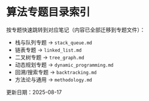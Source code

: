 # 算法专题目录索引

按专题快速跳转到对应笔记（内容已全部迁移到专题文件）：

- 栈与队列专题 → `stack_queue.md`
- 链表专题 → `linked_list.md`
- 二叉树专题 → `tree_graph.md`
- 动态规划专题 → `dynamic_programming.md`
- 回溯/搜索专题 → `backtracking.md`
- 方法论与通用 → `methodology.md`

更新日期：2025-08-17
